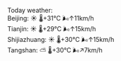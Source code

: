 Today weather:  
Beijing: ☀️ 🌡️+31°C 🌬️↑11km/h  
Tianjin: ☀️ 🌡️+29°C 🌬️↑15km/h  
Shijiazhuang: ☀️ 🌡️+30°C 🌬️↑15km/h  
Tangshan: ⛅️  🌡️+30°C 🌬️↗7km/h  
